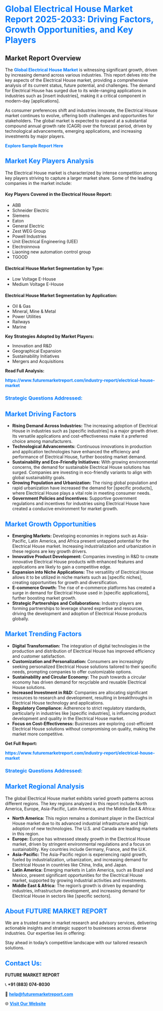 <h1 style="color: #007BFF;">Global Electrical House Market Report 2025-2033: Driving Factors, Growth Opportunities, and Key Players</h1>

<section id="overview">
<h2>Market Report Overview</h2>
<p>The <a href="https://www.futuremarketreport.com/industry-report/electrical-house-market" style="color: #007BFF; text-decoration: none;"><strong>Global Electrical House Market</strong></a> is witnessing significant growth, driven by increasing demand across various industries. This report delves into the key aspects of the Electrical House market, providing a comprehensive analysis of its current status, future potential, and challenges. The demand for Electrical House has surged due to its wide-ranging applications in industries such as [insert industries], making it a critical component in modern-day [applications].</p>
<p>As consumer preferences shift and industries innovate, the Electrical House market continues to evolve, offering both challenges and opportunities for stakeholders. The global market is expected to expand at a substantial compound annual growth rate (CAGR) over the forecast period, driven by technological advancements, emerging applications, and increasing investments by major players.</p>
</section>

<section id="overview">
<p><a href="https://www.futuremarketreport.com/request-sample/reportId=55246" style="color: #007BFF; text-decoration: none;"><strong>Explore Sample Report Here</strong></a></p>
</section>

<section id="key-players">
<h2 style="color: #007BFF;">Market Key Players Analysis</h2>
<p>The Electrical House market is characterized by intense competition among key players striving to capture a larger market share. Some of the leading companies in the market include:</p>
<h4>Key Players Covered in the Electrical House Report:</h4>
<ul><li>ABB</li><li>Schneider Electric</li><li>Siemens</li><li>Eaton</li><li>General Electric</li><li>Zest WEG Group</li><li>Powell Industries</li><li>Unit Electrical Engineering (UEE)</li><li>Electroinnova</li><li>Liaoning new automation control group</li><li>TGOOD</li></ul>
<h4>Electrical House Market Segmentation by Type:</h4>
<ul><li>Low Voltage E-House</li><li>Medium Voltage E-House</li></ul>

<h4>Electrical House Market Segmentation by Application:</h4>
<ul><li>Oil &amp; Gas</li><li>Mineral, Mine &amp; Metal</li><li>Power Utilities</li><li>Railways</li><li>Marine</li></ul>
<p><strong>Key Strategies Adopted by Market Players:</strong></p>
<ul>
<li>Innovation and R&D</li>
<li>Geographical Expansion</li>
<li>Sustainability Initiatives</li>
<li>Mergers and Acquisitions</li>
</ul>
</section>

<section>
<p><strong>Read Full Analysis: </strong></p><a href="https://www.futuremarketreport.com/industry-report/electrical-house-market" style="color: #007BFF; text-decoration: none;"><strong>https://www.futuremarketreport.com/industry-report/electrical-house-market</strong></a>
<h3 style="color: #007BFF;">Strategic Questions Addressed:</h3>
</section>

<section id="driving-factors">
<h2 style="color: #007BFF;">Market Driving Factors</h2>
<ul>
<li><strong>Rising Demand Across Industries:</strong> The increasing adoption of Electrical House in industries such as [specific industries] is a major growth driver. Its versatile applications and cost-effectiveness make it a preferred choice among manufacturers.</li>
<li><strong>Technological Advancements:</strong> Continuous innovations in production and application technologies have enhanced the efficiency and performance of Electrical House, further boosting market demand.</li>
<li><strong>Sustainability and Eco-Friendly Initiatives:</strong> With growing environmental concerns, the demand for sustainable Electrical House solutions has surged. Companies are investing in eco-friendly variants to align with global sustainability goals.</li>
<li><strong>Growing Population and Urbanization:</strong> The rising global population and rapid urbanization have increased the demand for [specific products], where Electrical House plays a vital role in meeting consumer needs.</li>
<li><strong>Government Policies and Incentives:</strong> Supportive government regulations and incentives for industries using Electrical House have created a conducive environment for market growth.</li>
</ul>
</section>

<section id="growth-opportunities">
<h2 style="color: #007BFF;">Market Growth Opportunities</h2>
<ul>
<li><strong>Emerging Markets:</strong> Developing economies in regions such as Asia-Pacific, Latin America, and Africa present untapped potential for the Electrical House market. Increasing industrialization and urbanization in these regions are key growth drivers.</li>
<li><strong>Innovative Product Development:</strong> Companies investing in R&D to create innovative Electrical House products with enhanced features and applications are likely to gain a competitive edge.</li>
<li><strong>Expansion into Niche Applications:</strong> The versatility of Electrical House allows it to be utilized in niche markets such as [specific niches], creating opportunities for growth and diversification.</li>
<li><strong>E-commerce Growth:</strong> The rise of e-commerce platforms has created a surge in demand for Electrical House used in [specific applications], further boosting market growth.</li>
<li><strong>Strategic Partnerships and Collaborations:</strong> Industry players are forming partnerships to leverage shared expertise and resources, driving the development and adoption of Electrical House products globally.</li>
</ul>
</section>

<section id="trending-factors">
<h2 style="color: #007BFF;">Market Trending Factors</h2>
<ul>
<li><strong>Digital Transformation:</strong> The integration of digital technologies in the production and distribution of Electrical House has improved efficiency and customer satisfaction.</li>
<li><strong>Customization and Personalization:</strong> Consumers are increasingly seeking personalized Electrical House solutions tailored to their specific needs, prompting companies to offer customizable options.</li>
<li><strong>Sustainability and Circular Economy:</strong> The push towards a circular economy has driven demand for recyclable and reusable Electrical House solutions.</li>
<li><strong>Increased Investment in R&D:</strong> Companies are allocating significant resources to research and development, resulting in breakthroughs in Electrical House technology and applications.</li>
<li><strong>Regulatory Compliance:</strong> Adherence to strict regulatory standards, particularly in industries like [specific industries], is influencing product development and quality in the Electrical House market.</li>
<li><strong>Focus on Cost-Effectiveness:</strong> Businesses are exploring cost-efficient Electrical House solutions without compromising on quality, making the market more competitive.</li>
</ul>
</section>

<section>
<p><strong>Get Full Report: </strong></p><a href="https://www.futuremarketreport.com/industry-report/electrical-house-market" style="color: #007BFF; text-decoration: none;"><strong>https://www.futuremarketreport.com/industry-report/electrical-house-market</strong></a>
<h3 style="color: #007BFF;">Strategic Questions Addressed:</h3>
</section>


<section id="regional-analysis">
<h2 style="color: #007BFF;">Market Regional Analysis</h2>
<p>The global Electrical House market exhibits varied growth patterns across different regions. The key regions analyzed in this report include North America, Europe, Asia-Pacific, Latin America, and the Middle East & Africa:</p>
<ul>
<li><strong>North America:</strong> This region remains a dominant player in the Electrical House market due to its advanced industrial infrastructure and high adoption of new technologies. The U.S. and Canada are leading markets in this region.</li>
<li><strong>Europe:</strong> Europe has witnessed steady growth in the Electrical House market, driven by stringent environmental regulations and a focus on sustainability. Key countries include Germany, France, and the U.K.</li>
<li><strong>Asia-Pacific:</strong> The Asia-Pacific region is experiencing rapid growth, fueled by industrialization, urbanization, and increasing demand for Electrical House in countries like China, India, and Japan.</li>
<li><strong>Latin America:</strong> Emerging markets in Latin America, such as Brazil and Mexico, present significant opportunities for the Electrical House market, supported by growing industrial activities and investments.</li>
<li><strong>Middle East & Africa:</strong> The region’s growth is driven by expanding industries, infrastructure development, and increasing demand for Electrical House in sectors like [specific sectors].</li>
</ul>
</section>

<footer>
<h2 style="color: #007BFF;">About FUTURE MARKET REPORT</h2>
<p>We are a trusted name in market research and advisory services, delivering actionable insights and strategic support to businesses across diverse industries. Our expertise lies in offering:</p>

<p>Stay ahead in today’s competitive landscape with our tailored research solutions.</p>

<h2 style="color: #007BFF;">Contact Us:</h2>
<p><strong>FUTURE MARKET REPORT</strong></p>
<p>📞 <strong>+91 (883) 074-8030</strong></p>
<p>📧 <strong><a href="mailto:help@futuremarketreport.com" style="color: #007BFF;">help@futuremarketreport.com</a></strong></p>
<p>🌐 <strong><a href="https://www.futuremarketreport.com/" style="color: #007BFF;">Visit Our Website</a></strong></p>
</footer>